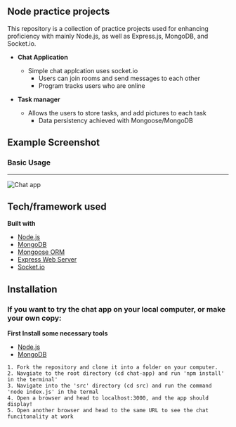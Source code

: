 ## Node practice projects

This repository is a collection of practice projects used for enhancing proficiency with mainly Node.js, as well as Express.js, MongoDB, and Socket.io. 

* **Chat Application** 
  - Simple chat applcation uses socket.io
    - Users can join rooms and send messages to each other
    - Program tracks users who are online

* **Task manager** 
  - Allows the users to store tasks, and add pictures to each task
    - Data persistency achieved with Mongoose/MongoDB

## Example Screenshot

### Basic Usage
***

![Chat app](./chat.gif)

## Tech/framework used

<b>Built with</b>
- [Node.js](https://nodejs.org/en/)
- [MongoDB](https://www.mongodb.com/)
- [Mongoose ORM](https://mongoosejs.com/)
- [Express Web Server](https://expressjs.com/)
- [Socket.io](https://socket.io/)

## Installation

### If you want to try the chat app on your local computer, or make your own copy: 

<b>First Install some necessary tools</b>
- [Node.js](https://nodejs.org/en/)
- [MongoDB](https://www.mongodb.com/)

```
1. Fork the repository and clone it into a folder on your computer. 
2. Navgiate to the root directory (cd chat-app) and run 'npm install' in the terminal'
3. Navigate into the 'src' directory (cd src) and run the command 'node index.js' in the termal
4. Open a browser and head to localhost:3000, and the app should display!
5. Open another browser and head to the same URL to see the chat funcitonality at work
```

